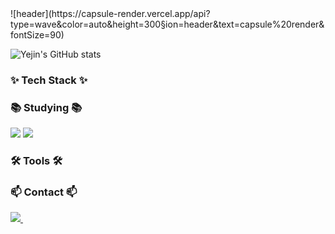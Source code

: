 <div>
  ![header](https://capsule-render.vercel.app/api?type=wave&color=auto&height=300&section=header&text=capsule%20render&fontSize=90)
 
</div>


![Yejin's GitHub stats](https://github-readme-stats.vercel.app/api?username=Chungyejin&show_icons=true&theme=radical)



<h3>✨ Tech Stack ✨</h3>



<h3>📚 Studying 📚</h3>
<img src="https://img.shields.io/badge/python-20232a.svg?style=for-the-badge&logo=python&logoColor=#3776AB" />
<img src="https://img.shields.io/badge/python-20232a.svg?style=for-the-badge&logo=python&logoColor=#3776AB" />




<h3>🛠 Tools 🛠</h3>





<h3 ">📫 Contact 📫</h3>
<div>
  <a href="mailto:yejintrabalho@gmail.comm">
    <img
      src="https://img.shields.io/badge/yejintrabalho@gmail.com-D14836?style=for-the-badge&logo=gmail&logoColor=white"/>&nbsp
  </a>
</div>
